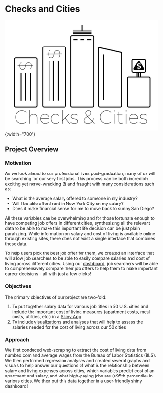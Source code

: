 # Checks and Cities

![](/avatar/ChecksandCitiesCrop.jpg){:width="700"}

## Project Overview

### Motivation

As we look ahead to our professional lives post-graduation, many of us will be searching for our very first jobs. This process can be both incredibly exciting yet nerve-wracking (!) and fraught with many considerations such as:

- What is the average salary offered to someone in my industry?
- Will I be able afford rent in New York City on my salary?
- Does it make financial sense for me to move back to sunny San Diego?

All these variables can be overwhelming and for those fortunate enough to have competing job offers in different cities, synthesizing all the relevant data to be able to make this important life decision can be just plain paralyzing. While information on salary and cost of living is available online through existing sites, there does not exist a single interface that combines these data.

To help users pick the best job offer for them, we created an interface that will allow job searchers to be able to easily compare salaries and cost of living across different cities. Using our [dashboard](https://nonajiang.github.io/Checks-and-Cities/shiny.html), job searchers will be able to comprehensively compare their job offers to help them to make important career decisions - all with just a few clicks!

### Objectives

The primary objectives of our project are two-fold:

1. To put together salary data for various job titles in 50 U.S. cities and include the important cost of living measures (apartment costs, meal costs, utilities, etc.) in a [Shiny App](https://nonajiang.github.io/Checks-and-Cities/shiny.html)
2. To include [visualizations](https://nonajiang.github.io/Checks-and-Cities/pages/vis.html) and analyses that will help to assess the salaries needed for the cost of living across our 50 cities
 
### Approach
We first conduced web-scraping to extract the cost of living data from numbeo.com and average wages from the Bureau of Labor Statistics (BLS). We then performed regression analyses and created several graphs and visuals to help answer our questions of what is the relationship between salary and living expenses across cities, which variables predict cost of an apartment and salary, and what high-paying jobs are (>95th percentile) in various cities. We then put this data together in a user-friendly shiny dashboard!


